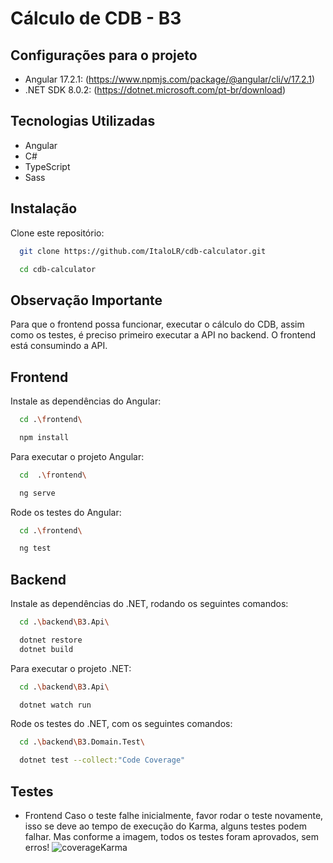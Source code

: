 # Cálculo de CDB - B3


## Configurações para o projeto
- Angular 17.2.1: (https://www.npmjs.com/package/@angular/cli/v/17.2.1)
- .NET SDK 8.0.2: (https://dotnet.microsoft.com/pt-br/download)

## Tecnologias Utilizadas
- Angular
- C#
- TypeScript
- Sass

## Instalação
Clone este repositório: 
```bash
  git clone https://github.com/ItaloLR/cdb-calculator.git

  cd cdb-calculator
```

## Observação Importante
Para que o frontend possa funcionar, executar o cálculo do CDB, assim como os testes, é preciso primeiro executar a API no backend. O frontend está consumindo a API. 

## Frontend

Instale as dependências do Angular: 
```bash
  cd .\frontend\

  npm install 
```

Para executar o projeto Angular:
```bash
  cd  .\frontend\

  ng serve 
```

Rode os testes do Angular: 
```bash
  cd .\frontend\

  ng test
```

## Backend 

Instale as dependências do .NET, rodando os seguintes comandos: 
```bash
  cd .\backend\B3.Api\

  dotnet restore 
  dotnet build 
```

Para executar o projeto .NET:
```bash
  cd .\backend\B3.Api\

  dotnet watch run 
```

Rode os testes do .NET, com os seguintes comandos: 
```bash
  cd .\backend\B3.Domain.Test\

  dotnet test --collect:"Code Coverage"
```

## Testes

- Frontend
  Caso o teste falhe inicialmente, favor rodar o teste novamente, isso se deve ao tempo de execução do Karma, alguns testes podem falhar. Mas conforme a imagem, todos os testes foram aprovados, sem erros!
  ![coverageKarma](https://github.com/ItaloLR/cdb-calculator/assets/29109541/b76a6a1d-dfe4-4105-aacf-fa9f4bb362e0)

